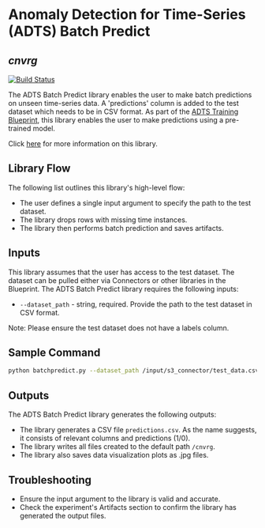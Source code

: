# Anomaly Detection for Time-Series (ADTS) Batch Predict
## _cnvrg_

[![Build Status](https://travis-ci.org/joemccann/dillinger.svg?branch=master)](https://travis-ci.org/joemccann/dillinger)

The ADTS Batch Predict library enables the user to make batch predictions on unseen time-series data. A 'predictions' column is added to the test dataset which needs to be in CSV format. As part of the [ADTS Training Blueprint](), this library enables the user to make predictions using a pre-trained model.

Click [here](https://github.com/cnvrg/anomaly-detection-timeseries/tree/main/adts-batch-predict) for more information on this library.

## Library Flow
The following list outlines this library's high-level flow:
- The user defines a single input argument to specify the path to the test dataset.
- The library drops rows with missing time instances.
- The library then performs batch prediction and saves artifacts.

## Inputs
This library assumes that the user has access to the test dataset. The dataset can be pulled either via Connectors or other libraries in the Blueprint.
The ADTS Batch Predict library requires the following inputs:
- `--dataset_path` - string, required. Provide the path to the test dataset in CSV format.

Note: Please ensure the test dataset does not have a labels column.

## Sample Command

```bash
python batchpredict.py --dataset_path /input/s3_connector/test_data.csv
```

## Outputs
The ADTS Batch Predict library generates the following outputs:
- The library generates a CSV file `predictions.csv`. As the name suggests, it consists of relevant columns and predictions (1/0).
- The library writes all files created to the default path `/cnvrg`.
- The library also saves data visualization plots as .jpg files.

## Troubleshooting
- Ensure the input argument to the library is valid and accurate.
- Check the experiment's Artifacts section to confirm the library has generated the output files.